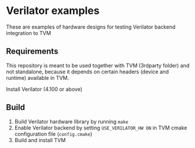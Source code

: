 <!--- Licensed to the Apache Software Foundation (ASF) under one -->
<!--- or more contributor license agreements.  See the NOTICE file -->
<!--- distributed with this work for additional information -->
<!--- regarding copyright ownership.  The ASF licenses this file -->
<!--- to you under the Apache License, Version 2.0 (the -->
<!--- "License"); you may not use this file except in compliance -->
<!--- with the License.  You may obtain a copy of the License at -->

<!---   http://www.apache.org/licenses/LICENSE-2.0 -->

<!--- Unless required by applicable law or agreed to in writing, -->
<!--- software distributed under the License is distributed on an -->
<!--- "AS IS" BASIS, WITHOUT WARRANTIES OR CONDITIONS OF ANY -->
<!--- KIND, either express or implied.  See the License for the -->
<!--- specific language governing permissions and limitations -->
<!--- under the License. -->

# Verilator examples

These are examples of hardware designs for testing Verilator backend integration to TVM

## Requirements

This repository is meant to be used together with TVM (3rdparty folder) and not standalone,
because it depends on certain headers (device and runtime) available in TVM.

Install Verilator (4.100 or above)

## Build

1. Build Verilator hardware library by running `make`
2. Enable Verilator backend by setting `USE_VERILATOR_HW ON` in TVM cmake configuration file (`config.cmake`)
3. Build and install TVM


